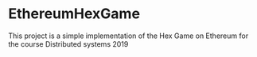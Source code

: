 # EthereumHexGame
This project is a simple implementation of the Hex Game on Ethereum for the course Distributed systems 2019

